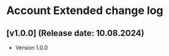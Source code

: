 <!DOCTYPE html>
<html lang="en">
<head></head>
<body>
    <h1>Account Extended change log</h1>
    <h2>[v1.0.0] (Release date: 10.08.2024)</h2>
    <p>
        <ul>
            <li>Version 1.0.0</li>
        </ul>
    </p>
</body>
</html>

